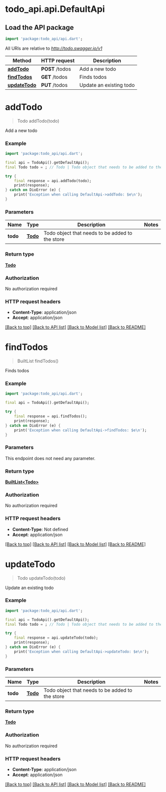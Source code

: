 # todo_api.api.DefaultApi

## Load the API package
```dart
import 'package:todo_api/api.dart';
```

All URIs are relative to *http://todo.swagger.io/v1*

Method | HTTP request | Description
------------- | ------------- | -------------
[**addTodo**](DefaultApi.md#addtodo) | **POST** /todos | Add a new todo
[**findTodos**](DefaultApi.md#findtodos) | **GET** /todos | Finds todos
[**updateTodo**](DefaultApi.md#updatetodo) | **PUT** /todos | Update an existing todo


# **addTodo**
> Todo addTodo(todo)

Add a new todo

### Example
```dart
import 'package:todo_api/api.dart';

final api = TodoApi().getDefaultApi();
final Todo todo = ; // Todo | Todo object that needs to be added to the store

try {
    final response = api.addTodo(todo);
    print(response);
} catch on DioError (e) {
    print('Exception when calling DefaultApi->addTodo: $e\n');
}
```

### Parameters

Name | Type | Description  | Notes
------------- | ------------- | ------------- | -------------
 **todo** | [**Todo**](Todo.md)| Todo object that needs to be added to the store | 

### Return type

[**Todo**](Todo.md)

### Authorization

No authorization required

### HTTP request headers

 - **Content-Type**: application/json
 - **Accept**: application/json

[[Back to top]](#) [[Back to API list]](../README.md#documentation-for-api-endpoints) [[Back to Model list]](../README.md#documentation-for-models) [[Back to README]](../README.md)

# **findTodos**
> BuiltList<Todo> findTodos()

Finds todos

### Example
```dart
import 'package:todo_api/api.dart';

final api = TodoApi().getDefaultApi();

try {
    final response = api.findTodos();
    print(response);
} catch on DioError (e) {
    print('Exception when calling DefaultApi->findTodos: $e\n');
}
```

### Parameters
This endpoint does not need any parameter.

### Return type

[**BuiltList&lt;Todo&gt;**](Todo.md)

### Authorization

No authorization required

### HTTP request headers

 - **Content-Type**: Not defined
 - **Accept**: application/json

[[Back to top]](#) [[Back to API list]](../README.md#documentation-for-api-endpoints) [[Back to Model list]](../README.md#documentation-for-models) [[Back to README]](../README.md)

# **updateTodo**
> Todo updateTodo(todo)

Update an existing todo

### Example
```dart
import 'package:todo_api/api.dart';

final api = TodoApi().getDefaultApi();
final Todo todo = ; // Todo | Todo object that needs to be added to the store

try {
    final response = api.updateTodo(todo);
    print(response);
} catch on DioError (e) {
    print('Exception when calling DefaultApi->updateTodo: $e\n');
}
```

### Parameters

Name | Type | Description  | Notes
------------- | ------------- | ------------- | -------------
 **todo** | [**Todo**](Todo.md)| Todo object that needs to be added to the store | 

### Return type

[**Todo**](Todo.md)

### Authorization

No authorization required

### HTTP request headers

 - **Content-Type**: application/json
 - **Accept**: application/json

[[Back to top]](#) [[Back to API list]](../README.md#documentation-for-api-endpoints) [[Back to Model list]](../README.md#documentation-for-models) [[Back to README]](../README.md)

